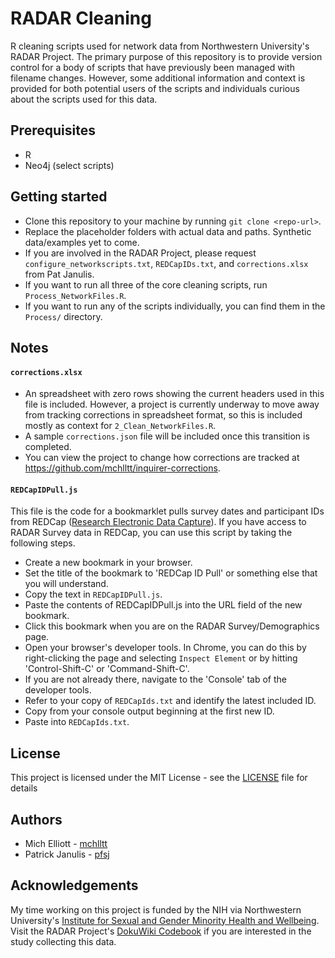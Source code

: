 # RADAR Cleaning
R cleaning scripts used for network data from Northwestern University's RADAR Project. The primary purpose of this repository is to provide version control for a body of scripts that have previously been managed with filename changes. However, some additional information and context is provided for both potential users of the scripts and individuals curious about the scripts used for this data.

## Prerequisites
- R
- Neo4j (select scripts)

## Getting started
- Clone this repository to your machine by running `git clone <repo-url>`.
- Replace the placeholder folders with actual data and paths. Synthetic data/examples yet to come.
- If you are involved in the RADAR Project, please request `configure_networkscripts.txt`, `REDCapIDs.txt`, and `corrections.xlsx` from Pat Janulis.
- If you want to run all three of the core cleaning scripts, run `Process_NetworkFiles.R`.
- If you want to run any of the scripts individually, you can find them in the `Process/` directory.

## Notes
#### `corrections.xlsx`
- An spreadsheet with zero rows showing the current headers used in this file is included. However, a project is currently underway to move away from tracking corrections in spreadsheet format, so this is included mostly as context for `2_Clean_NetworkFiles.R`.
- A sample `corrections.json` file will be included once this transition is completed.
- You can view the project to change how corrections are tracked at https://github.com/mchlltt/inquirer-corrections.

#### `REDCapIDPull.js`
This file is the code for a bookmarklet pulls survey dates and participant IDs from REDCap ([Research Electronic Data Capture](https://catalyst.harvard.edu/services/redcap/)). If you have access to RADAR Survey data in REDCap, you can use this script by taking the following steps.
- Create a new bookmark in your browser.
- Set the title of the bookmark to 'REDCap ID Pull' or something else that you will understand.
- Copy the text in `REDCapIDPull.js`.
- Paste the contents of REDCapIDPull.js into the URL field of the new bookmark.
- Click this bookmark when you are on the RADAR Survey/Demographics page.
- Open your browser's developer tools. In Chrome, you can do this by right-clicking the page and selecting `Inspect Element` or by hitting 'Control-Shift-C' or 'Command-Shift-C'.
- If you are not already there, navigate to the 'Console' tab of the developer tools.
- Refer to your copy of `REDCapIds.txt` and identify the latest included ID.
- Copy from your console output beginning at the first new ID.
- Paste into `REDCapIds.txt`.

## License
This project is licensed under the MIT License - see the [LICENSE](LICENSE) file for details 

## Authors
- Mich Elliott - [mchlltt](http://github.com/mchlltt)
- Patrick Janulis - [pfsj](http://github.com/pfsj)

## Acknowledgements
My time working on this project is funded by the NIH via Northwestern University's [Institute for Sexual and Gender Minority Health and Wellbeing](http://isgmh.northwestern.edu/). Visit the RADAR Project's [DokuWiki Codebook](http://codebook.netcanvas-r.com/doku.php?id=radar:start) if you are interested in the study collecting this data.
